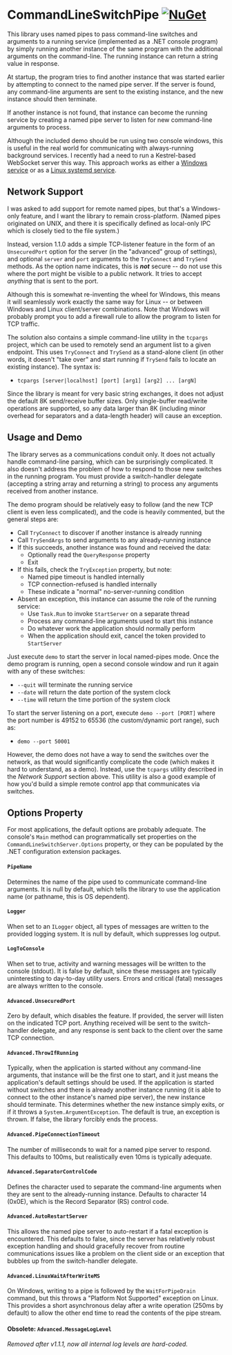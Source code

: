 # CommandLineSwitchPipe [![NuGet](https://img.shields.io/nuget/v/CommandLineSwitchPipe.svg)](https://nuget.org/packages/CommandLineSwitchPipe)

This library uses named pipes to pass command-line switches and arguments to a running service (implemented as a .NET console program) by simply running another instance of the same program with the additional arguments on the command-line. The running instance can return a string value in response.

At startup, the program tries to find another instance that was started earlier by attempting to connect to the named pipe server. If the server is found, any command-line arguments are sent to the existing instance, and the new instance should then terminate.

If another instance is not found, that instance can become the running service by creating a named pipe server to listen for new command-line arguments to process.

Although the included demo should be run using two console windows, this is useful in the real world for communicating with always-running background services. I recently had a need to run a Kestrel-based WebSocket server this way. This approach works as either a [Windows service](https://docs.microsoft.com/en-us/aspnet/core/host-and-deploy/windows-service?view=aspnetcore-3.1&tabs=visual-studio) or as a [Linux systemd service](https://docs.microsoft.com/en-us/aspnet/core/host-and-deploy/linux-nginx?view=aspnetcore-3.1#create-the-service-file).

## Network Support

I was asked to add support for remote named pipes, but that's a Windows-only feature, and I want the library to remain cross-platform. (Named pipes originated on UNIX, and there it is specifically defined as local-only IPC which is closely tied to the file system.)

Instead, version 1.1.0 adds a simple TCP-listener feature in the form of an `UnsecuredPort` option for the server (in the "advanced" group of settings), and optional `server` and `port` arguments to the `TryConnect` and `TrySend` methods. As the option name indicates, this is _**not**_ secure -- do not use this where the port might be visible to a public network. It tries to accept _anything_ that is sent to the port.

Although this is somewhat re-inventing the wheel for Windows, this means it will seamlessly work exactly the same way for Linux -- or between Windows and Linux client/server combinations. Note that Windows will probably prompt you to add a firewall rule to allow the program to listen for TCP traffic.

The solution also contains a simple command-line utility in the `tcpargs` project, which can be used to remotely send an argument list to a given endpoint. This uses `TryConnect` and `TrySend` as a stand-alone client (in other words, it doesn't "take over" and start running if `TrySend` fails to locate an existing instance). The syntax is:

* `tcpargs [server|localhost] [port] [arg1] [arg2] ... [argN]`

Since the library is meant for very basic string exchanges, it does not adjust the default 8K send/receive buffer sizes. Only single-buffer read/write operations are supported, so any data larger than 8K (including minor overhead for separators and a data-length header) will cause an exception.

## Usage and Demo

The library serves as a communications conduit only. It does not actually handle command-line parsing, which can be surprisingly complicated. It also doesn't address the problem of how to respond to those new switches in the running program. You must provide a switch-handler delegate (accepting a string array and returning a string) to process any arguments received from another instance.

The demo program should be relatively easy to follow (and the new TCP client is even less complicated), and the code is heavily commented, but the general steps are:

* Call `TryConnect` to discover if another instance is already running
* Call `TrySendArgs` to send arguments to any already-running instance
* If this succeeds, another instance was found and received the data:
  * Optionally read the `QueryResponse` property
  * Exit
* If this fails, check the `TryException` property, but note:
  * Named pipe timeout is handled internally
  * TCP connection-refused is handled internally
  * These indicate a "normal" no-server-running condition
* Absent an exception, this instance can assume the role of the running service:
  * Use `Task.Run` to invoke `StartServer` on a separate thread
  * Process any command-line arguments used to start this instance
  * Do whatever work the application should normally perform
  * When the application should exit, cancel the token provided to `StartServer`

Just execute `demo` to start the server in local named-pipes mode. Once the demo program is running, open a second console window and run it again with any of these switches:

* `--quit` will terminate the running service
* `--date` will return the date portion of the system clock
* `--time` will return the time portion of the system clock

To start the server listening on a port, execute `demo --port [PORT]` where the port number is 49152 to 65536 (the custom/dynamic port range), such as:

* `demo --port 50001`

However, the demo does not have a way to send the switches over the network, as that would significantly complicate the code (which makes it hard to understand, as a demo). Instead, use the `tcpargs` utility described in the _Network Support_ section above. This utility is also a good example of how you'd build a simple remote control app that communicates via switches.

## Options Property

For most applications, the default options are probably adequate. The console's `Main` method can programmatically set properties on the `CommandLineSwitchServer.Options` property, or they can be populated by the .NET configuration extension packages.

#### `PipeName`
Determines the name of the pipe used to communicate command-line arguments. It is null by default, which tells the library to use the application name (or pathname, this is OS dependent).

#### `Logger`
When set to an `ILogger` object, all types of messages are written to the provided logging system. It is null by default, which suppresses log output.

#### `LogToConsole`
When set to true, activity and warning messages will be written to the console (stdout). It is false by default, since these messages are typically uninteresting to day-to-day utility users. Errors and critical (fatal) messages are always written to the console.

#### `Advanced.UnsecuredPort`
Zero by default, which disables the feature. If provided, the server will listen on the indicated TCP port. Anything received will be sent to the switch-handler delegate, and any response is sent back to the client over the same TCP connection.

#### `Advanced.ThrowIfRunning`
Typically, when the application is started without any command-line arguments, that instance will be the first one to start, and it just means the application's default settings should be used. If the application is started without switches and there is already another instance running (it is able to connect to the other instance's named pipe server), the new instance should terminate. This determines whether the new instance simply exits, or if it throws a `System.ArgumentException`. The default is true, an exception is thrown. If false, the library forcibly ends the process.

#### `Advanced.PipeConnectionTimeout`
The number of milliseconds to wait for a named pipe server to respond. This defaults to 100ms, but realistically even 10ms is typically adequate.

#### `Advanced.SeparatorControlCode`
Defines the character used to separate the command-line arguments when they are sent to the already-running instance. Defaults to character 14 (0x0E), which is the Record Separator (RS) control code.

#### `Advanced.AutoRestartServer`
This allows the named pipe server to auto-restart if a fatal exception is encountered. This defaults to false, since the server has relatively robust exception handling and should gracefully recover from routine communications issues like a problem on the client side or an exception that bubbles up from the switch-handler delegate.

#### `Advanced.LinuxWaitAfterWriteMS`
On Windows, writing to a pipe is followed by the `WaitForPipeDrain` command, but this throws a "Platform Not Supported" exception on Linux. This provides a short asynchronous delay after a write operation (250ms by default) to allow the other end time to read the contents of the pipe stream.

#### Obsolete: `Advanced.MessageLogLevel`
_Removed after v1.1.1, now all internal log levels are hard-coded._

